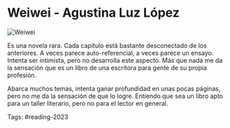 # Weiwei - Agustina Luz López

<img border="0" alt="Weiwei" src="https://i.gr-assets.com/images/S/compressed.photo.goodreads.com/books/1484362916l/33853570._SX98_.jpg" />

Es una novela rara. Cada capítulo está bastante desconectado de los anteriores. A veces parece auto-referencial, a veces parece un ensayo. Intenta ser intimista, pero no desarrolla este aspecto. Más que nada me da la sensación que es un libro de una escritora para gente de su propia profesión. 

Abarca muchos temas, intenta ganar profundidad en unas pocas páginas, pero no me da la sensación de que lo logre. Entiendo que sea un libro apto para un taller literario, pero no para el lector en general. 

Tags: #reading-2023